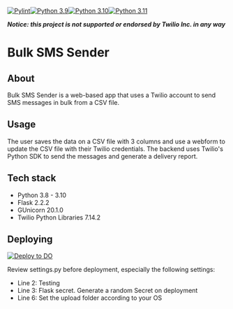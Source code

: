 [![Pylint](https://github.com/RAHB-REALTORS-Association/sms-sender/actions/workflows/pylint.yml/badge.svg?branch=master)](https://github.com/RAHB-REALTORS-Association/sms-sender/actions/workflows/pylint.yml)[![Python 3.9](https://github.com/RAHB-REALTORS-Association/sms-sender/actions/workflows/python-3.9.yml/badge.svg?branch=master)](https://github.com/RAHB-REALTORS-Association/sms-sender/actions/workflows/python-3.9.yml)[![Python 3.10](https://github.com/RAHB-REALTORS-Association/sms-sender/actions/workflows/python-3.10.yml/badge.svg?branch=master)](https://github.com/RAHB-REALTORS-Association/sms-sender/actions/workflows/python-3.10.yml)[![Python 3.11](https://github.com/RAHB-REALTORS-Association/sms-sender/actions/workflows/python-3.11.yml/badge.svg?branch=master)](https://github.com/RAHB-REALTORS-Association/sms-sender/actions/workflows/python-3.11.yml)

***Notice: this project is not supported or endorsed by Twilio Inc. in any way***

# Bulk SMS Sender

## About
Bulk SMS Sender is a web-based app that uses a Twilio account to send SMS messages in bulk from a CSV file.

## Usage
The user saves the data on a CSV file with 3 columns and use a webform to update the CSV file with their Twilio credentials. The backend uses
Twilio's Python SDK to send the messages and generate a delivery report.

## Tech stack
- Python 3.8 - 3.10
- Flask 2.2.2
- GUnicorn 20.1.0
- Twilio Python Libraries 7.14.2

## Deploying

[![Deploy to DO](https://www.deploytodo.com/do-btn-blue.svg)](https://cloud.digitalocean.com/apps/new?repo=https://github.com/RAHB-REALTORS-Association/sms-sender/tree/master)

Review settings.py before deployment, especially the following settings:
- Line 2: Testing
- Line 3: Flask secret. Generate a random Secret on deployment
- Line 6: Set the upload folder according to your OS

